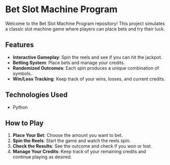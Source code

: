 
# Bet Slot Machine Program

Welcome to the Bet Slot Machine Program repository! This project simulates a classic slot machine game where players can place bets and try their luck.

## Features

- **Interactive Gameplay**: Spin the reels and see if you can hit the jackpot.
- **Betting System**: Place bets and manage your credits.
- **Randomized Outcomes**: Each spin produces a unique combination of symbols.
- **Win/Loss Tracking**: Keep track of your wins, losses, and current credits.

## Technologies Used

- Python

## How to Play

1. **Place Your Bet**: Choose the amount you want to bet.
2. **Spin the Reels**: Start the game and watch the reels spin.
3. **Check the Results**: See the outcome and check if you won or lost.
4. **Manage Your Credits**: Keep track of your remaining credits and continue playing as desired.
